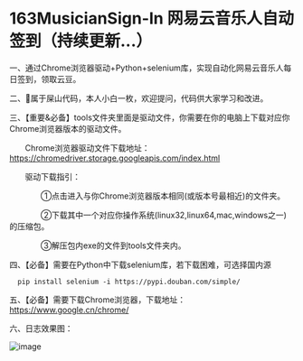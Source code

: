 # 163MusicianSign-In  网易云音乐人自动签到（持续更新...）
一、通过Chrome浏览器驱动+Python+selenium库，实现自动化网易云音乐人每日签到，领取云豆。  
  
二、🐒属于屎山代码，本人小白一枚，欢迎提问，代码供大家学习和改进。  
  
三、【重要&必备】tools文件夹里面是驱动文件，你需要在你的电脑上下载对应你Chrome浏览器版本的驱动文件。  
  
&nbsp;&nbsp;&nbsp;&nbsp;&nbsp;&nbsp;&nbsp;Chrome浏览器驱动文件下载地址：https://chromedriver.storage.googleapis.com/index.html
  
&nbsp;&nbsp;&nbsp;&nbsp;&nbsp;&nbsp;&nbsp;驱动下载指引：  
  
&nbsp;&nbsp;&nbsp;&nbsp;&nbsp;&nbsp;&nbsp;&nbsp;&nbsp;&nbsp;&nbsp;&nbsp;&nbsp;&nbsp;①点击进入与你Chrome浏览器版本相同(或版本号最相近)的文件夹。  
  
&nbsp;&nbsp;&nbsp;&nbsp;&nbsp;&nbsp;&nbsp;&nbsp;&nbsp;&nbsp;&nbsp;&nbsp;&nbsp;&nbsp;②下载其中一个对应你操作系统(linux32,linux64,mac,windows之一)的压缩包。  
  
&nbsp;&nbsp;&nbsp;&nbsp;&nbsp;&nbsp;&nbsp;&nbsp;&nbsp;&nbsp;&nbsp;&nbsp;&nbsp;&nbsp;③解压包内exe的文件到tools文件夹内。  
  
四、【必备】需要在Python中下载selenium库，若下载困难，可选择国内源  
```
  pip install selenium -i https://pypi.douban.com/simple/
```

五、【必备】需要下载Chrome浏览器，下载地址：https://www.google.cn/chrome/  
  
六、日志效果图：  

![image](https://github.com/qwe40021314/163MusicianSign-In/assets/57536691/e0b1034f-9092-4420-a6ff-3bdfadf0237f)
